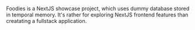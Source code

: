Foodies is a NextJS showcase project, which uses dummy database stored in temporal memory. It's rather for exploring NextJS frontend features than creatating a fullstack application.
